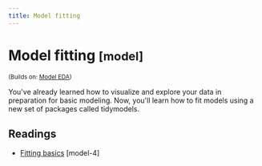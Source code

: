 ```yaml
---
title: Model fitting
---
```


<!-- Generated automatically from model-fit.yml. Do not edit by hand -->

# Model fitting <small class='model'>[model]</small>
<small>(Builds on: [Model EDA](model-eda.md))</small>

You've already learned how to visualize and explore your data in preparation
for basic modeling. Now, you'll learn how to fit models using a new set
of packages called tidymodels.

## Readings

  * [Fitting basics](https://dcl-model.stanford.edu/fitting_basics.html) [model-4]



